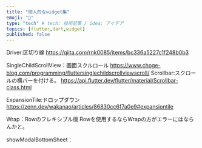 ```yaml
---
title: "個人的なwidget集"
emoji: "📘"
type: "tech" # tech: 技術記事 / idea: アイデア
topics: [flutter,dart,widget]
published: false
---
```


Driver:区切り線
https://qiita.com/rnk0085/items/bc336a5227c1f248b0b3

SingleChildScrollView：画面スクルロール
https://www.choge-blog.com/programming/fluttersinglechildscrollviewscroll/
Scrollbar:スクロールの横バーを付ける。
https://api.flutter.dev/flutter/material/Scrollbar-class.html

ExpansionTile:ドロップダウン
https://zenn.dev/wakanao/articles/86830cc6f7a0e9#expansiontile

Wrap：Rowのフレキシブル版
Rowを使用するならWrapの方がエラーにはならんかと。

showModalBottomSheet：